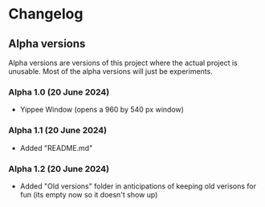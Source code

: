 # Changelog
## Alpha versions
Alpha versions are versions of this project where the actual project is unusable. Most of the alpha versions will just be experiments.
### Alpha 1.0 (20 June 2024)
 - Yippee Window (opens a 960 by 540 px window)
### Alpha 1.1 (20 June 2024)
 - Added "README.md"
### Alpha 1.2 (20 June 2024)
 - Added "Old versions" folder in anticipations of keeping old verisons for fun (its empty now so it doesn't show up)
